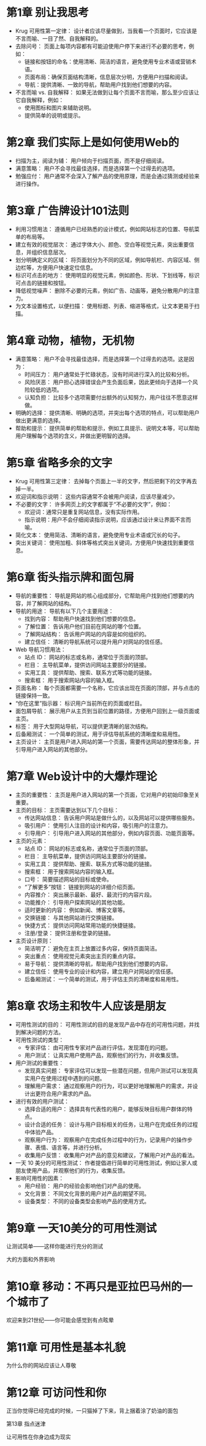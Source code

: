 # 第1章 别让我思考

* Krug 可用性第一定律： 设计者应该尽量做到，当我看一个页面时，它应该是不言而喻、一目了然、自我解释的。
* 去除问号： 页面上每项内容都有可能迫使用户停下来进行不必要的思考，例如：
  * 链接和按钮的命名：使用清晰、简洁的语言，避免使用专业术语或营销术语。
  * 页面布局：确保页面结构清晰，信息层次分明，方便用户扫描和阅读。
  * 导航：提供清晰、一致的导航，帮助用户找到他们想要的内容。
* 不言而喻 vs. 自我解释： 如果无法做到让每个页面不言而喻，那么至少应该让它自我解释，例如：
  * 使用图标和图片来辅助说明。
  * 提供简单的说明或提示。

# 第2章 我们实际上是如何使用Web的

* 扫描为主，阅读为辅： 用户倾向于扫描页面，而不是仔细阅读。
* 满意策略： 用户不会寻找最佳选择，而是选择第一个过得去的选项。
* 勉强应付： 用户通常不会深入了解产品的使用原理，而是会通过猜测或经验来进行操作。

# 第3章 广告牌设计101法则

* 利用习惯用法： 遵循用户已经熟悉的设计模式，例如网站标志的位置、导航菜单的布局等。
* 建立有效的视觉层次： 通过字体大小、颜色、空白等视觉元素，突出重要信息，并组织信息层次。
* 划分明确定义的区域： 将页面划分为不同的区域，例如导航栏、内容区域、侧边栏等，方便用户快速定位信息。
* 标识可点击的地方： 使用明显的视觉元素，例如颜色、形状、下划线等，标识可点击的链接和按钮。
* 降低视觉噪声： 删除不必要的元素，例如广告、动画等，避免分散用户的注意力。
* 为文本设置格式，以便扫描： 使用标题、列表、缩进等格式，让文本更易于扫描。

# 第4章 动物，植物，无机物

* 满意策略： 用户不会寻找最佳选择，而是选择第一个过得去的选项。这是因为：
  * 时间压力： 用户通常处于忙碌状态，没有时间进行深入的比较和分析。
  * 风险厌恶： 用户担心选择错误会产生负面后果，因此更倾向于选择一个风险较低的选项。
  * 认知负担： 比较多个选项需要付出额外的认知努力，用户往往不愿意这样做。
* 明确的选择： 提供清晰、明确的选项，并突出每个选项的特点，可以帮助用户做出更满意的选择。
* 帮助和提示： 提供简单的帮助和提示，例如工具提示、说明文本等，可以帮助用户理解每个选项的含义，并做出更明智的选择。

# 第5章 省略多余的文字

* Krug 可用性第三定律： 去掉每个页面上一半的文字，然后把剩下的文字再去掉一半。
* 欢迎词和指示说明： 这些内容通常不会被用户阅读，应该尽量减少。
* 不必要的文字： 许多网页上的文字都属于“不必要的文字”，例如：
  * 欢迎词：通常只是重复网站信息，没有实际作用。
  * 指示说明：用户不会仔细阅读指示说明，应该通过设计来让界面不言而喻。
* 简化文本： 使用简洁、清晰的语言，避免使用专业术语或冗长的句子。
* 突出关键词： 使用加粗、斜体等格式突出关键词，方便用户快速找到重要信息。

# 第6章 街头指示牌和面包屑

* 导航的重要性： 导航是网站的核心组成部分，它帮助用户找到他们想要的内容，并了解网站的结构。
* 导航的用途： 导航有以下几个主要用途：
  * 找到内容： 帮助用户快速找到他们想要的信息。
  * 了解位置： 告诉用户他们目前在网站的哪个位置。
  * 了解网站结构： 告诉用户网站的内容是如何组织的。
  * 建立信任： 清晰的导航系统可以提升用户对网站的信任感。
* Web 导航习惯用法：
  * 站点 ID： 网站的标志或名称，通常位于页面的顶部。
  * 栏目： 主导航菜单，提供访问网站主要部分的链接。
  * 实用工具： 提供帮助、搜索、联系方式等功能的链接。
  * 搜索框： 用于搜索网站内容的输入框。
* 页面名称： 每个页面都需要一个名称，它应该出现在页面的顶部，并与点击的链接保持一致。
* “你在这里”指示器： 标识用户当前所在的页面或栏目。
* 面包屑导航： 展示用户从主页到当前位置的路径，方便用户回到上一级页面或主页。
* 标签： 用于大型网站导航，可以提供更清晰的层次结构。
* 后备厢测试： 一个简单的测试，用于评估导航系统的清晰度和易用性。
* 主页设计： 主页是用户进入网站的第一个页面，需要传达网站的整体形象，并引导用户进入网站的其他部分。

# 第7章 Web设计中的大爆炸理论

* 主页的重要性： 主页是用户进入网站的第一个页面，它对用户的初始印象至关重要。
* 主页的目标： 主页需要达到以下几个目标：
  * 传达网站信息： 告诉用户网站是做什么的，以及网站可以提供哪些服务。
  * 吸引用户： 使用引人注目的设计和内容，吸引用户的注意力。
  * 引导用户： 引导用户进入网站的其他部分，例如内容页面、功能页面等。
* 主页的元素：
  * 站点 ID： 网站的标志或名称，通常位于页面的顶部。
  * 栏目： 主导航菜单，提供访问网站主要部分的链接。
  * 实用工具： 提供帮助、搜索、联系方式等功能的链接。
  * 搜索框： 用于搜索网站内容的输入框。
  * 口号： 简要描述网站的目标或使命。
  * “了解更多”按钮： 链接到网站的详细介绍页面。
  * 内容推介： 突出展示最新、最好、最流行的内容片段。
  * 功能推介： 引导用户探索网站的其他功能。
  * 适时更新的内容： 例如新闻、博客文章等。
  * 交换链接： 与其他网站进行交换链接。
  * 快捷方式： 提供访问网站常用功能的快捷链接。
  * 注册/登录： 提供注册和登录的链接。
* 主页设计原则：
  * 简洁明了： 避免在主页上放置过多内容，保持页面简洁。
  * 突出重点： 使用视觉元素突出主页的重点内容。
  * 易于导航： 提供清晰的导航，帮助用户找到他们想要的内容。
  * 建立信任： 使用专业的设计和内容，建立用户对网站的信任感。
  * 后备厢测试： 一个简单的测试，用于评估主页的清晰度和易用性。

# 第8章 农场主和牧牛人应该是朋友

* 可用性测试的目的： 可用性测试的目的是发现产品中存在的可用性问题，并找到解决问题的方法。
* 可用性测试的类型：
  * 专家评估： 由可用性专家对产品进行评估，发现潜在的问题。
  * 用户测试： 让真实用户使用产品，观察他们的行为，并收集反馈。
* 用户测试的重要性：
  * 发现真实问题： 专家评估可以发现一些潜在问题，但用户测试可以发现真实用户在使用过程中遇到的问题。
  * 理解用户需求： 通过观察用户的行为，可以更好地理解用户的需求，并设计出更符合用户需求的产品。
* 进行有效的用户测试：
  * 选择合适的用户： 选择具有代表性的用户，能够反映目标用户群体的特点。
  * 设计合适的任务： 设计与用户目标相关的任务，让用户在完成任务的过程中体验产品。
  * 观察用户行为： 观察用户在完成任务过程中的行为，记录用户的操作步骤、表情、语言等，并进行分析。
  * 收集用户反馈： 收集用户对产品的意见和建议，了解用户对产品的看法。
* 一天 10 美分的可用性测试： 作者提倡进行简单的可用性测试，例如让家人或朋友使用产品，并观察他们的行为，收集反馈。
* 影响可用性的因素：
  * 用户经验： 用户的经验会影响他们对产品的使用。
  * 文化背景： 不同文化背景的用户对产品的期望不同。
  * 设备类型： 不同的设备类型会影响产品的使用方式。

# 第9章 一天10美分的可用性测试

让测试简单——这样你能进行充分的测试

大的方面和外界影响

# 第10章 移动：不再只是亚拉巴马州的一个城市了

欢迎来到21世纪——你可能会感觉到有点眩晕

# 第11章 可用性是基本礼貌

为什么你的网站应该让人尊敬

# 第12章 可访问性和你

正当你觉得已经完成的时候，一只猫掉了下来，背上捆着涂了奶油的面包

第13章 指点迷津

让可用性在你身边成为现实
